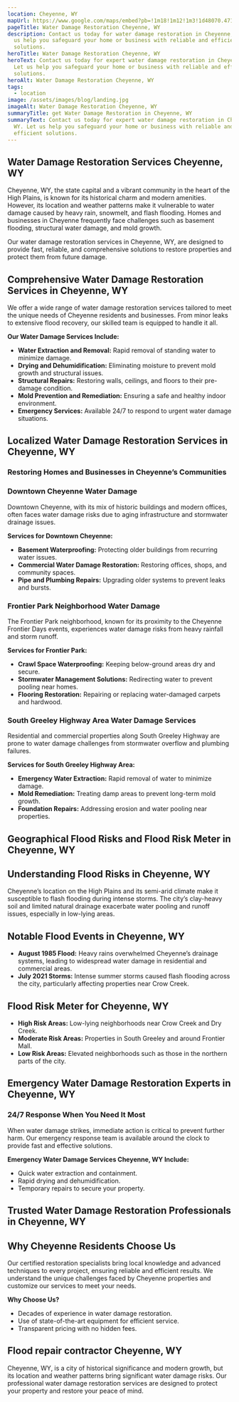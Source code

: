 ```yaml
---
location: Cheyenne, WY
mapUrl: https://www.google.com/maps/embed?pb=!1m18!1m12!1m3!1d48070.47125966077!2d-104.80868995516609!3d41.14752512992783!2m3!1f0!2f0!3f0!3m2!1i1024!2i768!4f13.1!3m3!1m2!1s0x876f38762e73ef93%3A0xb10a30418f972d2b!2sCheyenne%2C%20WY!5e0!3m2!1sen!2sus!4v1735760626261!5m2!1sen!2sus
pageTitle: Water Damage Restoration Cheyenne, WY
description: Contact us today for water damage restoration in Cheyenne, WY. Let
  us help you safeguard your home or business with reliable and efficient
  solutions.
heroTitle: Water Damage Restoration Cheyenne, WY
heroText: Contact us today for expert water damage restoration in Cheyenne, WY.
  Let us help you safeguard your home or business with reliable and efficient
  solutions.
heroAlt: Water Damage Restoration Cheyenne, WY
tags:
  - location
image: /assets/images/blog/landing.jpg
imageAlt: Water Damage Restoration Cheyenne, WY
summaryTitle: get Water Damage Restoration in Cheyenne, WY
summaryText: Contact us today for expert water damage restoration in Cheyenne,
  WY. Let us help you safeguard your home or business with reliable and
  efficient solutions.
---
```

## Water Damage Restoration Services Cheyenne, WY

Cheyenne, WY, the state capital and a vibrant community in the heart of the High Plains, is known for its historical charm and modern amenities. However, its location and weather patterns make it vulnerable to water damage caused by heavy rain, snowmelt, and flash flooding. Homes and businesses in Cheyenne frequently face challenges such as basement flooding, structural water damage, and mold growth.

Our water damage restoration services in Cheyenne, WY, are designed to provide fast, reliable, and comprehensive solutions to restore properties and protect them from future damage.

## Comprehensive Water Damage Restoration Services in Cheyenne, WY

We offer a wide range of water damage restoration services tailored to meet the unique needs of Cheyenne residents and businesses. From minor leaks to extensive flood recovery, our skilled team is equipped to handle it all.

**Our Water Damage Services Include:**

* **Water Extraction and Removal:** Rapid removal of standing water to minimize damage.
* **Drying and Dehumidification:** Eliminating moisture to prevent mold growth and structural issues.
* **Structural Repairs:** Restoring walls, ceilings, and floors to their pre-damage condition.
* **Mold Prevention and Remediation:** Ensuring a safe and healthy indoor environment.
* **Emergency Services:** Available 24/7 to respond to urgent water damage situations.

## Localized Water Damage Restoration Services in Cheyenne, WY

### Restoring Homes and Businesses in Cheyenne’s Communities

### Downtown Cheyenne Water Damage

Downtown Cheyenne, with its mix of historic buildings and modern offices, often faces water damage risks due to aging infrastructure and stormwater drainage issues.

**Services for Downtown Cheyenne:**

* **Basement Waterproofing:** Protecting older buildings from recurring water issues.
* **Commercial Water Damage Restoration:** Restoring offices, shops, and community spaces.
* **Pipe and Plumbing Repairs:** Upgrading older systems to prevent leaks and bursts.

### Frontier Park Neighborhood Water Damage

The Frontier Park neighborhood, known for its proximity to the Cheyenne Frontier Days events, experiences water damage risks from heavy rainfall and storm runoff.

**Services for Frontier Park:**

* **Crawl Space Waterproofing:** Keeping below-ground areas dry and secure.
* **Stormwater Management Solutions:** Redirecting water to prevent pooling near homes.
* **Flooring Restoration:** Repairing or replacing water-damaged carpets and hardwood.

### South Greeley Highway Area Water Damage Services

Residential and commercial properties along South Greeley Highway are prone to water damage challenges from stormwater overflow and plumbing failures.

**Services for South Greeley Highway Area:**

* **Emergency Water Extraction:** Rapid removal of water to minimize damage.
* **Mold Remediation:** Treating damp areas to prevent long-term mold growth.
* **Foundation Repairs:** Addressing erosion and water pooling near properties.

## Geographical Flood Risks and Flood Risk Meter in Cheyenne, WY

## Understanding Flood Risks in Cheyenne, WY

Cheyenne’s location on the High Plains and its semi-arid climate make it susceptible to flash flooding during intense storms. The city’s clay-heavy soil and limited natural drainage exacerbate water pooling and runoff issues, especially in low-lying areas.

## Notable Flood Events in Cheyenne, WY

* **August 1985 Flood:** Heavy rains overwhelmed Cheyenne’s drainage systems, leading to widespread water damage in residential and commercial areas.
* **July 2021 Storms:** Intense summer storms caused flash flooding across the city, particularly affecting properties near Crow Creek.

## Flood Risk Meter for Cheyenne, WY

* **High Risk Areas:** Low-lying neighborhoods near Crow Creek and Dry Creek.
* **Moderate Risk Areas:** Properties in South Greeley and around Frontier Mall.
* **Low Risk Areas:** Elevated neighborhoods such as those in the northern parts of the city.

## Emergency Water Damage Restoration Experts in Cheyenne, WY

### 24/7 Response When You Need It Most

When water damage strikes, immediate action is critical to prevent further harm. Our emergency response team is available around the clock to provide fast and effective solutions.

**Emergency Water Damage Services Cheyenne, WY Include:**

* Quick water extraction and containment.
* Rapid drying and dehumidification.
* Temporary repairs to secure your property.

## Trusted Water Damage Restoration Professionals in Cheyenne, WY

## Why Cheyenne Residents Choose Us

Our certified restoration specialists bring local knowledge and advanced techniques to every project, ensuring reliable and efficient results. We understand the unique challenges faced by Cheyenne properties and customize our services to meet your needs.

**Why Choose Us?**

* Decades of experience in water damage restoration.
* Use of state-of-the-art equipment for efficient service.
* Transparent pricing with no hidden fees.

## Flood repair contractor Cheyenne, WY

Cheyenne, WY, is a city of historical significance and modern growth, but its location and weather patterns bring significant water damage risks. Our professional water damage restoration services are designed to protect your property and restore your peace of mind.
